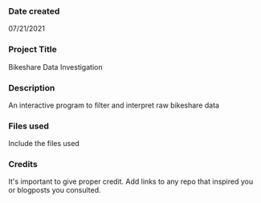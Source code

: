 
### Date created
07/21/2021

### Project Title
Bikeshare Data Investigation

### Description
An interactive program to filter and interpret raw bikeshare data

### Files used
Include the files used

### Credits
It's important to give proper credit. Add links to any repo that inspired you or blogposts you consulted.
